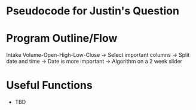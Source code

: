 # Pseudocode for Justin's Question
# Program Outline/Flow
Intake Volume-Open-High-Low-Close -> Select important columns -> Split date and time -> Date is more important -> Algorithm on a 2 week slider

# Useful Functions
- TBD